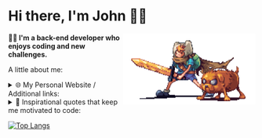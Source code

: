 <h1>Hi there, I'm John 👋🏻</h1>
<img src="./assets/finnAndJakePixelArt.gif" width="270px" height="145.4px" align="right" />

**👨‍💻 I'm a back-end developer who enjoys coding and new challenges.**

A little about me:
<details>
  <summary>🌐 My Personal Website / Additional links: </summary>
  <br/>
  <div align="center">
    <span>Coming soon!</span>
  </div>
  &nbsp;
  &nbsp;
  <div align="right">
    <img src="./assets/cat.gif" width="60" height="60" />
    <img src="./assets/mona-blue.gif" width="30" height="30" />
    &nbsp;
    &nbsp;
    <img src="./assets/mona-dark.gif" width="30" height="30" />
  </div>
</details>

<details>
  <summary>
    💬 Inspirational quotes that keep me motivated to code:
  </summary>
  <br/>
  <div>
    <div id="quote2021">
      <i>
        "The key to success in life is having that lifelong passion for learning that extends beyond good grades, test scores, and graduation dates." - M, 2021 🎓
      </i>
    </div>
    <br/>
    <div id="quote2022" >
      <i>
        "To become a great software developer, you must continuously read, learn, and code." - M, 2022 📚
      </i>
    </div>
    <br/>
    <div id="quote2022" >
      <i>
        "eat( ); sleep( ); code( ); repeat( );" - M, 2023 🤔
      </i>
    </div>
  </div>
</details>

[![Top Langs](https://github-readme-stats.vercel.app/api/top-langs/?username=JohnVasil-ev&hide=html,css,scss,sass&layout=compact)](https://github.com/JohnVasil-ev)

<!-- **JohnVasil-ev/JohnVasil-ev** is a ✨ _special_ ✨ repository because its `README.md` (this file) appears on your GitHub profile. -->
